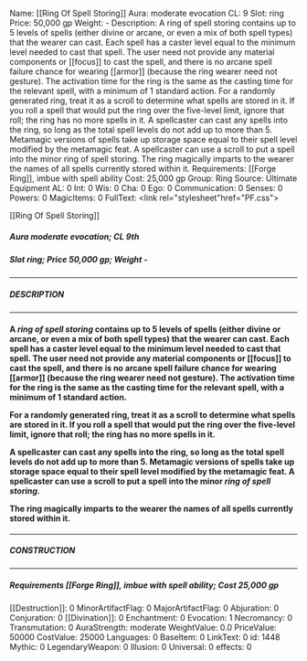 Name: [[Ring Of Spell Storing]]
Aura: moderate evocation
CL: 9
Slot: ring
Price: 50,000 gp
Weight: -
Description: A ring of spell storing contains up to 5 levels of spells (either divine or arcane, or even a mix of both spell types) that the wearer can cast. Each spell has a caster level equal to the minimum level needed to cast that spell. The user need not provide any material components or [[focus]] to cast the spell, and there is no arcane spell failure chance for wearing [[armor]] (because the ring wearer need not gesture). The activation time for the ring is the same as the casting time for the relevant spell, with a minimum of 1 standard action. For a randomly generated ring, treat it as a scroll to determine what spells are stored in it. If you roll a spell that would put the ring over the five-level limit, ignore that roll; the ring has no more spells in it. A spellcaster can cast any spells into the ring, so long as the total spell levels do not add up to more than 5. Metamagic versions of spells take up storage space equal to their spell level modified by the metamagic feat. A spellcaster can use a scroll to put a spell into the minor ring of spell storing. The ring magically imparts to the wearer the names of all spells currently stored within it.
Requirements: [[Forge Ring]], imbue with spell ability
Cost: 25,000 gp
Group: Ring
Source: Ultimate Equipment
AL: 0
Int: 0
Wis: 0
Cha: 0
Ego: 0
Communication: 0
Senses: 0
Powers: 0
MagicItems: 0
FullText: <link rel="stylesheet"href="PF.css"><div class="heading"><p class="alignleft">[[Ring Of Spell Storing]]</p><div style="clear: both;"></div></div><div><h5><b>Aura </b>moderate evocation; <b>CL </b>9th</h5><h5><b>Slot </b>ring; <b>Price </b>50,000 gp; <b>Weight </b>-</h5></div><hr/><div><h5><b>DESCRIPTION</b></h5></div><hr/><div><h4><p>A <i>ring of spell storing</i> contains up to 5 levels of spells (either divine or arcane, or even a mix of both spell types) that the wearer can cast. Each spell has a caster level equal to the minimum level needed to cast that spell. The user need not provide any material components or [[focus]] to cast the spell, and there is no arcane spell failure chance for wearing [[armor]] (because the ring wearer need not gesture). The activation time for the ring is the same as the casting time for the relevant spell, with a minimum of 1 standard action. </p><p>For a randomly generated ring, treat it as a scroll to determine what spells are stored in it. If you roll a spell that would put the ring over the five-level limit, ignore that roll; the ring has no more spells in it. </p><p>A spellcaster can cast any spells into the ring, so long as the total spell levels do not add up to more than 5. Metamagic versions of spells take up storage space equal to their spell level modified by the metamagic feat. A spellcaster can use a scroll to put a spell into the minor <i>ring of spell storing</i>. </p><p>The ring magically imparts to the wearer the names of all spells currently stored within it.</p></h4></div><hr/><div><h5><b>CONSTRUCTION</b></h5></div><hr/><div><h5><b>Requirements </b>[[Forge Ring]], <i>imbue with spell ability</i>; <b>Cost </b>25,000 gp</h5></div>
[[Destruction]]: 0
MinorArtifactFlag: 0
MajorArtifactFlag: 0
Abjuration: 0
Conjuration: 0
[[Divination]]: 0
Enchantment: 0
Evocation: 1
Necromancy: 0
Transmutation: 0
AuraStrength: moderate
WeightValue: 0.0
PriceValue: 50000
CostValue: 25000
Languages: 0
BaseItem: 0
LinkText: 0
id: 1448
Mythic: 0
LegendaryWeapon: 0
Illusion: 0
Universal: 0
effects: 0
